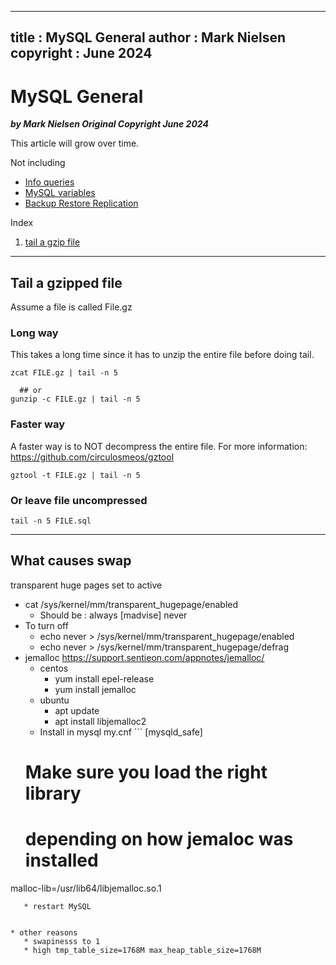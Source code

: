 
---
title : MySQL General
author : Mark Nielsen
copyright : June 2024 
---


MySQL General
==============================

_**by Mark Nielsen
Original Copyright June 2024**_

This article will grow over time. 

Not including

* [Info queries](info_queries.md)
* [MySQL variables](MySQL_variables.md)
* [Backup Restore Replication](mysql_backup_restore_replication.md)

Index
1. [tail a gzip file](#tailgzip)

* * *
<a name=tailgzip></a>Tail a gzipped file
-----

Assume a file is called File.gz

### Long way
This takes a long time since it has to unzip the entire file before doing tail.

```
zcat FILE.gz | tail -n 5

  ## or
gunzip -c FILE.gz | tail -n 5

```

### Faster way
A faster way is to NOT decompress the entire file.
For more information: https://github.com/circulosmeos/gztool

```
gztool -t FILE.gz | tail -n 5

```

### Or leave file uncompressed
```
tail -n 5 FILE.sql
```

* * *
<a name=tailgzip></a>What causes swap
-----
 transparent huge pages set to active
   * cat /sys/kernel/mm/transparent_hugepage/enabled
       * Should be :  always [madvise] never
   * To turn off
       * echo never > /sys/kernel/mm/transparent_hugepage/enabled
       * echo never > /sys/kernel/mm/transparent_hugepage/defrag
* jemalloc  https://support.sentieon.com/appnotes/jemalloc/
   * centos
       * yum install epel-release
       * yum install jemalloc
   * ubuntu
       * apt update
       * apt install libjemalloc2
   * Install in mysql my.cnf ```
[mysqld_safe]
   # Make sure you load the right library
   # depending on how jemaloc was installed
malloc-lib=/usr/lib64/libjemalloc.so.1
```
   * restart MySQL

 
* other reasons
   * swapinesss to 1
   * high tmp_table_size=1768M max_heap_table_size=1768M
